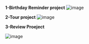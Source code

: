 **1-Birthday Reminder project**
![image](https://user-images.githubusercontent.com/60480896/169658687-a06e624b-fbe7-4287-ba5f-5c95d171707d.png)

**2-Tour project**
![image](https://user-images.githubusercontent.com/60480896/169665382-474c542c-2d86-43dc-8239-3878fb432c83.png)

**3-Review Proeject**

![image](https://user-images.githubusercontent.com/60480896/169667105-aabd0081-c9e5-4558-ba29-ac19356fc8e2.png)
